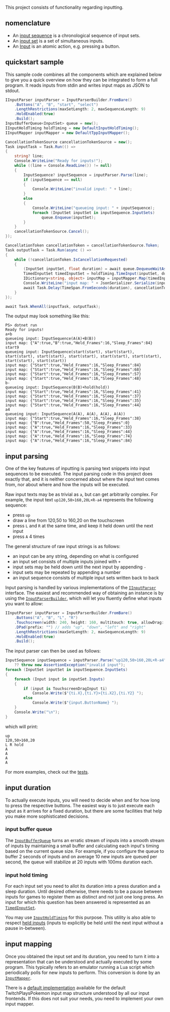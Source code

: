 ﻿
This project consists of functionality regarding inputting.

## nomenclature

- An [input sequence](InputSequence.cs) is a chronological sequence of input sets.
- An [input set](InputSet.cs) is a set of simultaneous inputs.
- An [Input](Inputs/Input.cs) is an atomic action, e.g. pressing a button.

## quickstart sample

This sample code combines all the components which are explained below to give
you a quick overview on how they can be integrated to form a full program.
It reads inputs from stdin and writes input maps as JSON to stdout.

```c#
IInputParser inputParser = InputParserBuilder.FromBare()
    .Buttons("A", "B", "start", "select")
    .LengthRestrictions(maxSetLength: 2, maxSequenceLength: 9)
    .HoldEnabled(true)
    .Build();
InputBufferQueue<InputSet> queue = new();
IInputHoldTiming holdTiming = new DefaultInputHoldTiming();
IInputMapper inputMapper = new DefaultTppInputMapper();

CancellationTokenSource cancellationTokenSource = new();
Task inputTask = Task.Run(() =>
{
    string? line;
    Console.WriteLine("Ready for inputs!");
    while ((line = Console.ReadLine()) != null)
    {
        InputSequence? inputSequence = inputParser.Parse(line);
        if (inputSequence == null)
        {
            Console.WriteLine("invalid input: " + line);
        }
        else
        {
            Console.WriteLine("queueing input: " + inputSequence);
            foreach (InputSet inputSet in inputSequence.InputSets)
                queue.Enqueue(inputSet);
        }
    }
    cancellationTokenSource.Cancel();
});

CancellationToken cancellationToken = cancellationTokenSource.Token;
Task outputTask = Task.Run(async () =>
{
    while (!cancellationToken.IsCancellationRequested)
    {
        (InputSet inputSet, float duration) = await queue.DequeueWaitAsync();
        TimedInputSet timedInputSet = holdTiming.TimeInput(inputSet, duration);
        IDictionary<string, object> inputMap = inputMapper.Map(timedInputSet);
        Console.WriteLine("input map: " + JsonSerializer.Serialize(inputMap));
        await Task.Delay(TimeSpan.FromSeconds(duration), cancellationToken);
    }
});

await Task.WhenAll(inputTask, outputTask);
```

The output may look something like this:
```text
PS> dotnet run
Ready for inputs!
a+b
queueing input: InputSequence(A(A)+B(B))
input map: {"A":true,"B":true,"Held_Frames":16,"Sleep_Frames":84}
start9
queueing input: InputSequence(start(start), start(start), start(start), start(start), start(start), start(start), start(start), start(start), start(start))
input map: {"Start":true,"Held_Frames":16,"Sleep_Frames":84}
input map: {"Start":true,"Held_Frames":16,"Sleep_Frames":68}
input map: {"Start":true,"Held_Frames":16,"Sleep_Frames":57}
input map: {"Start":true,"Held_Frames":16,"Sleep_Frames":48}
b-
queueing input: InputSequence(B(B)+hold(hold))
input map: {"Start":true,"Held_Frames":16,"Sleep_Frames":41}
input map: {"Start":true,"Held_Frames":16,"Sleep_Frames":37}
input map: {"Start":true,"Held_Frames":16,"Sleep_Frames":35}
input map: {"Start":true,"Held_Frames":16,"Sleep_Frames":44}
a4
queueing input: InputSequence(A(A), A(A), A(A), A(A))
input map: {"Start":true,"Held_Frames":16,"Sleep_Frames":38}
input map: {"B":true,"Held_Frames":50,"Sleep_Frames":0}
input map: {"A":true,"Held_Frames":16,"Sleep_Frames":33}
input map: {"A":true,"Held_Frames":16,"Sleep_Frames":44}
input map: {"A":true,"Held_Frames":16,"Sleep_Frames":74}
input map: {"A":true,"Held_Frames":16,"Sleep_Frames":84}
```

## input parsing

One of the key features of inputting is parsing text snippets into input sequences to be executed.
The input parsing code in this project does exactly that,
and it is neither concerned about where the input text comes from,
nor about where and how the inputs will be executed.

Raw input texts may be as trivial as `a`, but can get arbitrarily complex.
For example, the input text `up120,50>160,20L+R-a4` represents the following sequence:
- press `up`
- draw a line from 120,50 to 160,20 on the touchscreen
- press `L` and `R` at the same time, and keep it held down until the next input
- press `A` 4 times

The general structure of raw input strings is as follows:
- an input can be any string, depending on what is configured
- an input set consists of multiple inputs joined with `+`
- input sets may be held down until the next input by appending `-`
- input sets may be repeated by appending a number
- an input sequence consists of multiple input sets written back to back

Input parsing is handled by various implementations of the [`IInputParser`](Parsing/IInputParser.cs) interface.
The easiest and recommended way of obtaining an instance is by using the [`InputParserBuilder`](InputParserBuilder.cs),
which will let you fluently define what inputs you want to allow:

```c#
IInputParser inputParser = InputParserBuilder.FromBare()
    .Buttons("A", "B", "L", "R")
    .Touchscreen(width: 240, height: 160, multitouch: true, allowDrag: true)
    .DPad(prefix: "") // adds "up", "down", "left" and "right"
    .LengthRestrictions(maxSetLength: 2, maxSequenceLength: 9)
    .HoldEnabled(true)
    .Build();
```

The input parser can then be used as follows:

```c#
InputSequence inputSequence = inputParser.Parse("up120,50>160,20L+R-a4")
    ?? throw new AssertionException("invalid input");
foreach (InputSet inputSet in inputSequence.InputSets)
{
    foreach (Input input in inputSet.Inputs)
    {
        if (input is TouchscreenDragInput ti)
            Console.Write($"{ti.X},{ti.Y}>{ti.X2},{ti.Y2} ");
        else
            Console.Write($"{input.ButtonName} ");
    }
    Console.Write("\n");
}
```

which will print:

```text
up
120,50>160,20
L R hold
A
A
A
A
```

For more examples, check out the [tests](../tests/TPP.Inputting.Tests).

## input duration

To actually execute inputs, you will need to decide when and for how long to press the respective buttons.
The easiest way is to just execute each input as it arrives for a fixed duration,
but there are some facilities that help you make more sophisticated decisions.

### input buffer queue

The [`InputBufferQueue`](InputBufferQueue.cs) turns an erratic stream of inputs
into a smooth stream of inputs by maintaining a small buffer and calculating
each input's timing based on the current queue size.
For example, if you configure the queue to buffer 2 seconds of inputs
and on average 10 new inputs are queued per second, the queue will stabilize at
20 inputs with 100ms duration each.

### input hold timing

For each input set you need to allot its duration into a press duration and a
sleep duration. Until desired otherwise, there needs to be a pause between
inputs for games to register them as distinct and not just one long press.
An input for which this question has been answered is represented as an
[`TimedInputSet`](InputSet.cs).

You may use [`InputHoldTiming`](InputHoldTiming.cs) for this purpose.
This utility is also able to respect [held inputs](Inputs/HoldInput.cs)
(inputs to explicitly be held until the next input without a pause in-between).

## input mapping

Once you obtained the input set and its duration, you need to turn it into a
representation that can be understood and actually executed by some program.
This typically refers to an emulator running a Lua script which periodically
polls for new inputs to perform.
This conversion is done by an [`InputMapper`](InputMappers.cs).

There is a [default implementation](InputMappers.cs) available for the default
TwitchPlaysPokemon input map structure understood by all our input frontends.
If this does not suit your needs, you need to implement your own input mapper.
